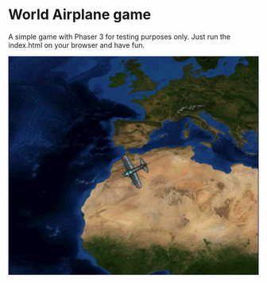 # World Airplane game
A simple game with Phaser 3 for testing purposes only.
Just run the index.html on your browser and have fun.

![A screenshot of the game](thumb.png)